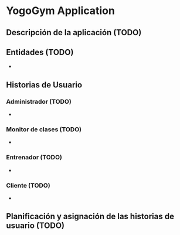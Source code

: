 # YogoGym Application 

## Descripción de la aplicación (TODO)

## Entidades (TODO)
* 

## Historias de Usuario
### Administrador (TODO)
* 
### Monitor de clases (TODO)
* 
### Entrenador (TODO)
* 
### Cliente (TODO)
* 

## Planificación y asignación de las historias de usuario (TODO)


